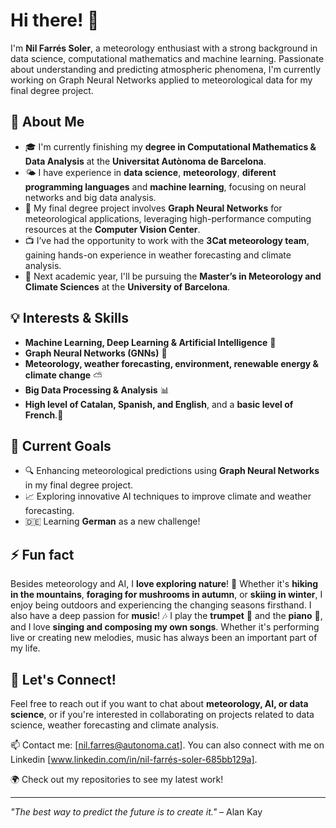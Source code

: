 # Hi there! 👋  

I'm **Nil Farrés Soler**, a meteorology enthusiast with a strong background in data science, computational mathematics and machine learning. Passionate about understanding and predicting atmospheric phenomena, I'm currently working on Graph Neural Networks applied to meteorological data for my final degree project.

## 🚀 About Me  
- 🎓 I'm currently finishing my **degree in Computational Mathematics & Data Analysis** at the **Universitat Autònoma de Barcelona**.
- 🌤️ I have experience in **data science**, **meteorology**, **diferent programming languages** and **machine learning**, focusing on neural networks and big data analysis.
- 📡 My final degree project involves **Graph Neural Networks** for meteorological applications, leveraging high-performance computing resources at the **Computer Vision Center**.
- 📺 I’ve had the opportunity to work with the **3Cat meteorology team**, gaining hands-on experience in weather forecasting and climate analysis.
- 📖 Next academic year, I'll be pursuing the **Master’s in Meteorology and Climate Sciences** at the **University of Barcelona**.

## 💡 Interests & Skills  
- **Machine Learning, Deep Learning & Artificial Intelligence** 🧠  
- **Graph Neural Networks (GNNs)** 🔗  
- **Meteorology, weather forecasting, environment, renewable energy & climate change** ⛅  
- **Big Data Processing & Analysis** 📊
- **High level of Catalan, Spanish, and English**, and a **basic level of French**.📕

## 🎯 Current Goals  
- 🔍 Enhancing meteorological predictions using **Graph Neural Networks** in my final degree project.  
- 📈 Exploring innovative AI techniques to improve climate and weather forecasting. 
- 🇩🇪 Learning **German** as a new challenge!

## ⚡ Fun fact  
Besides meteorology and AI, I **love exploring nature**! 🍃 Whether it's **hiking in the mountains**, **foraging for mushrooms in autumn**, or **skiing in winter**, I enjoy being outdoors and experiencing the changing seasons firsthand. I also have a deep passion for **music**! 🎶 I play the **trumpet** 🎺 and the **piano** 🎹, and I love **singing and composing my own songs**. Whether it's performing live or creating new melodies, music has always been an important part of my life.  

## 🤝 Let's Connect!  
Feel free to reach out if you want to chat about **meteorology, AI, or data science**, or if you're interested in collaborating on projects related to data science, weather forecasting and climate analysis.  

📫 Contact me: [nil.farres@autonoma.cat]. You can also connect with me on Linkedin [www.linkedin.com/in/nil-farrés-soler-685bb129a].

🌍 Check out my repositories to see my latest work!  

---
_"The best way to predict the future is to create it."_ – Alan Kay 
